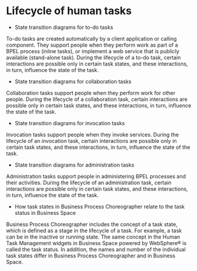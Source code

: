 <!-- image -->

# Lifecycle of human tasks

- State transition diagrams for to-do tasks

To-do tasks are created automatically by a client application or calling component. They support people when they perform work as part of a BPEL process (inline tasks), or implement a web service that is publicly available (stand-alone task). During the lifecycle of a to-do task, certain interactions are possible only in certain task states, and these interactions, in turn, influence the state of the task.
- State transition diagrams for collaboration tasks

Collaboration tasks support people when they perform work for other people. During the lifecycle of a collaboration task, certain interactions are possible only in certain task states, and these interactions, in turn, influence the state of the task.
- State transition diagrams for invocation tasks

Invocation tasks support people when they invoke services. During the lifecycle of an invocation task, certain interactions are possible only in certain task states, and these interactions, in turn, influence the state of the task.
- State transition diagrams for administration tasks

Administration tasks support people in administering BPEL processes and their activities. During the lifecycle of an administration task, certain interactions are possible only in certain task states, and these interactions, in turn, influence the state of the task.
- How task states in Business Process Choreographer relate to the task status in Business Space

Business Process Choreographer includes the concept of a task state, which is defined as a stage in the lifecycle  of a task. For example, a task can be in the inactive or running state. The same concept in the Human Task Management widgets in Business Space powered by WebSphere® is called the task status. In addition, the names and number of the individual task states differ in Business Process Choreographer and in Business Space.

<!-- image -->